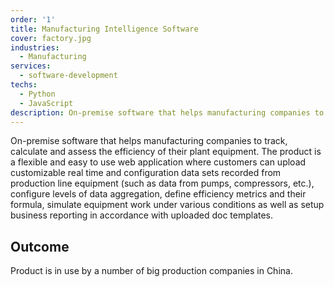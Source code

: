 ```yaml
---
order: '1'
title: Manufacturing Intelligence Software 
cover: factory.jpg
industries:
  - Manufacturing
services:
  - software-development
techs:
  - Python
  - JavaScript
description: On-premise software that helps manufacturing companies to track, calculate and assess the efficiency of their plant equipment.
---
```

On-premise software that helps manufacturing companies to track, calculate and assess the efficiency of their plant equipment. The product is a flexible and easy to use web application where customers can upload customizable real time and configuration data sets recorded from production line equipment (such as data from pumps, compressors, etc.), configure levels of data aggregation, define efficiency metrics and their formula, simulate equipment work under various conditions as well as setup business reporting in accordance with uploaded doc templates.

## Outcome

Product is in use by a number of big production companies in China.